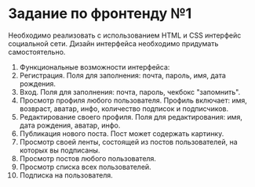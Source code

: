 # Задание по фронтенду №1

Необходимо реализовать с использованием HTML и CSS интерфейс социальной сети.
Дизайн интерфейса необходимо придумать самостоятельно.

1. Функциональные возможности интерфейса:
2. Регистрация. Поля для заполнения: почта, пароль, имя, дата рождения.
3. Вход. Поля для заполнения: почта, пароль, чекбокс "запомнить".
4. Просмотр профиля любого пользователя. Профиль включает: имя, возвраст, аватар, инфо, количество подписок и подписчиков.
5. Редактирование своего профиля. Поля для редактирования: имя, дата рождения, аватар, инфо.
6. Публикация нового поста. Пост может содержать картинку.
7. Просмотр своей ленты, состоящей из постов пользователей, на которых вы подписаны.
8. Просмотр постов любого пользователя.
9. Просмотр списка всех пользователей.
10. Подписка на пользователя.